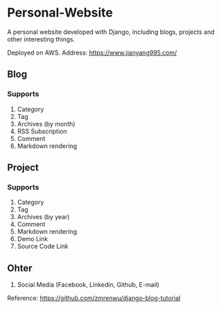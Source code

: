 # Personal-Website
A personal website developed with Django, including blogs, projects and other interesting things.

Deployed on AWS. Address: https://www.jianyang995.com/

## Blog
### Supports
1. Category
2. Tag
3. Archives (by month)
4. RSS Subscription
5. Comment
6. Markdown rendering

## Project
### Supports
1. Category
2. Tag
3. Archives (by year)
4. Comment
5. Markdown rendering
6. Demo Link
7. Source Code Link

## Ohter
1. Social Media (Facebook, Linkedin, Github, E-mail)

Reference: https://github.com/zmrenwu/django-blog-tutorial

